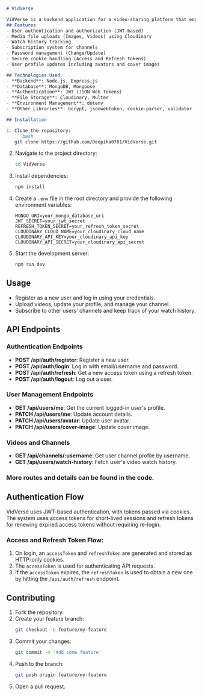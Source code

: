 
```markdown
# VidVerse

VidVerse is a backend application for a video-sharing platform that enables users to upload, share, and interact with video content. It incorporates secure user authentication, media storage on Cloudinary, and token-based access control.
## Features
- User authentication and authorization (JWT-based)
- Media file uploads (Images, Videos) using Cloudinary
- Watch history tracking
- Subscription system for channels
- Password management (Change/Update)
- Secure cookie handling (Access and Refresh tokens)
- User profile updates including avatars and cover images

## Technologies Used
- **Backend**: Node.js, Express.js
- **Database**: MongoDB, Mongoose
- **Authentication**: JWT (JSON Web Tokens)
- **File Storage**: Cloudinary, Multer
- **Environment Management**: dotenv
- **Other Libraries**: bcrypt, jsonwebtoken, cookie-parser, validator

## Installation

1. Clone the repository:
   ```bash
   git clone https://github.com/Deepika0701/VidVerse.git
   ```

2. Navigate to the project directory:
   ```bash
   cd VidVerse
   ```

3. Install dependencies:
   ```bash
   npm install
   ```

4. Create a `.env` file in the root directory and provide the following environment variables:
   ```env
   MONGO_URI=your_mongo_database_uri
   JWT_SECRET=your_jwt_secret
   REFRESH_TOKEN_SECRET=your_refresh_token_secret
   CLOUDINARY_CLOUD_NAME=your_cloudinary_cloud_name
   CLOUDINARY_API_KEY=your_cloudinary_api_key
   CLOUDINARY_API_SECRET=your_cloudinary_api_secret
   ```

5. Start the development server:
   ```bash
   npm run dev
   ```

## Usage

- Register as a new user and log in using your credentials.
- Upload videos, update your profile, and manage your channel.
- Subscribe to other users' channels and keep track of your watch history.

## API Endpoints

### Authentication Endpoints
- **POST /api/auth/register**: Register a new user.
- **POST /api/auth/login**: Log in with email/username and password.
- **POST /api/auth/refresh**: Get a new access token using a refresh token.
- **POST /api/auth/logout**: Log out a user.

### User Management Endpoints
- **GET /api/users/me**: Get the current logged-in user's profile.
- **PATCH /api/users/me**: Update account details.
- **PATCH /api/users/avatar**: Update user avatar.
- **PATCH /api/users/cover-image**: Update cover image.

### Videos and Channels
- **GET /api/channels/:username**: Get user channel profile by username.
- **GET /api/users/watch-history**: Fetch user's video watch history.

### More routes and details can be found in the code.

## Authentication Flow

VidVerse uses JWT-based authentication, with tokens passed via cookies. The system uses access tokens for short-lived sessions and refresh tokens for renewing expired access tokens without requiring re-login.

### Access and Refresh Token Flow:
1. On login, an `accessToken` and `refreshToken` are generated and stored as HTTP-only cookies.
2. The `accessToken` is used for authenticating API requests.
3. If the `accessToken` expires, the `refreshToken` is used to obtain a new one by hitting the `/api/auth/refresh` endpoint.

## Contributing

1. Fork the repository.
2. Create your feature branch:
   ```bash
   git checkout -b feature/my-feature
   ```
3. Commit your changes:
   ```bash
   git commit -m 'Add some feature'
   ```
4. Push to the branch:
   ```bash
   git push origin feature/my-feature
   ```
5. Open a pull request.



